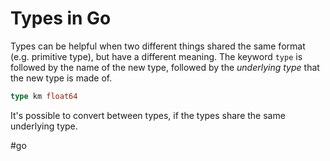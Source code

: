 # Types in Go

Types can be helpful when two different things shared the same format (e.g. primitive type), but have a different meaning.
The keyword `type` is followed by the name of the new type, followed by the _underlying type_ that the new type is made of.
```go
type km float64
```

It's possible to convert between types, if the types share the same underlying type.

#go